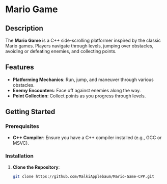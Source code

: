 # Mario Game

## Description
The **Mario Game** is a C++ side-scrolling platformer inspired by the classic Mario games. Players navigate through levels, jumping over obstacles, avoiding or defeating enemies, and collecting points.

## Features
- **Platforming Mechanics**: Run, jump, and maneuver through various obstacles.
- **Enemy Encounters**: Face off against enemies along the way.
- **Point Collection**: Collect points as you progress through levels.

## Getting Started

### Prerequisites
- **C++ Compiler**: Ensure you have a C++ compiler installed (e.g., GCC or MSVC).

### Installation
1. **Clone the Repository**:
   ```bash
   git clone https://github.com/MalkiApplebaum/Mario-Game-CPP.git
